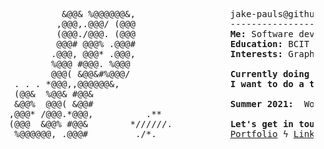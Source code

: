 <pre>
            &@@& %@@@@@@&,                  jake-pauls@github.com             
           ,@@@,.@@@/ (@@@                  ---------------------                          
           (@@@./@@@. (@@@                  <b>Me:</b> Software developer, lover of linux, pop culture vulture           
           @@@# @@@% .@@@#                  <b>Education:</b> BCIT B. Tech (Game Development) (2023)          
          .@@@, @@@* .@@@,                  <b>Interests:</b> Graphics rendering, low-level programming, games!            
          %@@@ #@@@. %@@@                                 
          @@@( &@@&#%@@@/                   <b>Currently doing a ton of:</b> C++, Go, TypeScript            
   . . . *@@@,,@@@@@@&,                     <b>I want to do a ton of:</b> Vulkan, Unreal, Rust, Haskell              
   (@@&  %@@& #@@&                                        
   &@@%  @@@( &@@#                          <b>Summer 2021: </b> Working on an MLH Fellowship!              
  ,@@@* /@@@.*@@@,          .**                           
  (@@@  &@@% #@@&        *//////.           <b>Let's get in touch!</b>              
   %@@@@@@, .@@@#         ./*.              <a href="https://jakepauls.dev">Portfolio</a> ϟ <a href="https://linkedin.com/in/jake-pauls/">LinkedIn</a> ϟ <a href="mailto:jakepauls99@gmail.com">Email</a>                
</pre>
